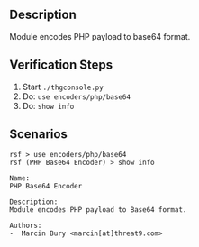 ## Description

Module encodes PHP payload to base64 format. 

## Verification Steps

  1. Start `./thgconsole.py`
  2. Do: `use encoders/php/base64`
  3. Do: `show info`

## Scenarios

```
rsf > use encoders/php/base64
rsf (PHP Base64 Encoder) > show info

Name:
PHP Base64 Encoder

Description:
Module encodes PHP payload to Base64 format.

Authors:
-  Marcin Bury <marcin[at]threat9.com>
```
